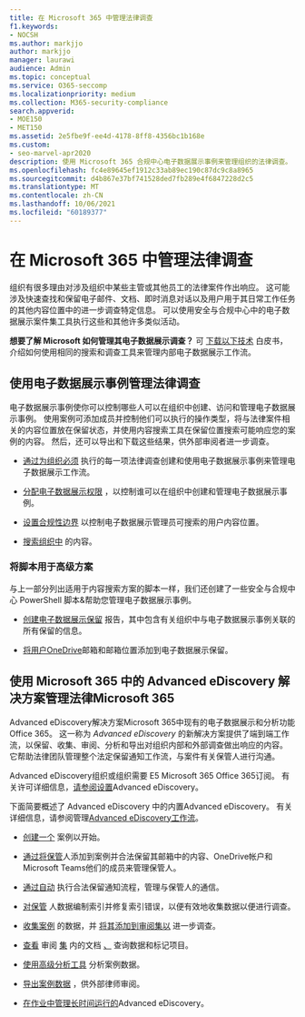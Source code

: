 ```yaml
---
title: 在 Microsoft 365 中管理法律调查
f1.keywords:
- NOCSH
ms.author: markjjo
author: markjjo
manager: laurawi
audience: Admin
ms.topic: conceptual
ms.service: O365-seccomp
ms.localizationpriority: medium
ms.collection: M365-security-compliance
search.appverid:
- MOE150
- MET150
ms.assetid: 2e5fbe9f-ee4d-4178-8ff8-4356bc1b168e
ms.custom:
- seo-marvel-apr2020
description: 使用 Microsoft 365 合规中心电子数据展示事例来管理组织的法律调查。
ms.openlocfilehash: fc4e89645ef1912c33ab89ec190c87dc9c8a8965
ms.sourcegitcommit: d4b867e37bf741528ded7fb289e4f6847228d2c5
ms.translationtype: MT
ms.contentlocale: zh-CN
ms.lasthandoff: 10/06/2021
ms.locfileid: "60189377"
---
```

# <a name="manage-legal-investigations-in-microsoft-365"></a>在 Microsoft 365 中管理法律调查

组织有很多理由对涉及组织中某些主管或其他员工的法律案件作出响应。 这可能涉及快速查找和保留电子邮件、文档、即时消息对话以及用户用于其日常工作任务的其他内容位置中的进一步调查特定信息。 可以使用安全与合规中心中的电子数据展示案件集工具执行这些和其他许多类似活动。
  
**想要了解 Microsoft 如何管理其电子数据展示调查？** 可 [下载以下技术](https://go.microsoft.com/fwlink/?linkid=852161) 白皮书，介绍如何使用相同的搜索和调查工具来管理内部电子数据展示工作流。

## <a name="manage-legal-investigations-with-ediscovery-cases"></a>使用电子数据展示事例管理法律调查

电子数据展示事例使你可以控制哪些人可以在组织中创建、访问和管理电子数据展示事例。 使用案例可添加成员并控制他们可以执行的操作类型，将与法律案件相关的内容位置放在保留状态，并使用内容搜索工具在保留位置搜索可能响应您的案例的内容。 然后，还可以导出和下载这些结果，供外部审阅者进一步调查。
  
- [通过为组织必须](./get-started-core-ediscovery.md) 执行的每一项法律调查创建和使用电子数据展示事例来管理电子数据展示工作流。

- [分配电子数据展示权限](assign-ediscovery-permissions.md) ，以控制谁可以在组织中创建和管理电子数据展示事例。

- [设置合规性边界](set-up-compliance-boundaries.md) 以控制电子数据展示管理员可搜索的用户内容位置。

- [搜索组织中](search-for-content.md) 的内容。

### <a name="use-scripts-for-advanced-scenarios"></a>将脚本用于高级方案

与上一部分列出适用于内容搜索方案的脚本一样，我们还创建了一些安全与合规中心 PowerShell 脚本&帮助您管理电子数据展示事例。
  
- [创建电子数据展示保留](create-a-report-on-holds-in-ediscovery-cases.md) 报告，其中包含有关组织中与电子数据展示事例关联的所有保留的信息。

- [将用户OneDrive](use-a-script-to-add-users-to-a-hold-in-ediscovery.md)邮箱和邮箱位置添加到电子数据展示保留。
  
## <a name="manage-legal-investigations-with-the-advanced-ediscovery-solution-in-microsoft-365"></a>使用 Microsoft 365 中的 Advanced eDiscovery 解决方案管理法律Microsoft 365

Advanced eDiscovery解决方案Microsoft 365中现有的电子数据展示和分析功能Office 365。 这一称为 *Advanced eDiscovery* 的新解决方案提供了端到端工作流，以保留、收集、审阅、分析和导出对组织内部和外部调查做出响应的内容。 它帮助法律团队管理整个法定保留通知工作流，与案件有关保管人进行沟通。

Advanced eDiscovery组织或组织需要 E5 Microsoft 365 Office 365订阅。 有关许可详细信息，[请参阅设置](get-started-with-advanced-ediscovery.md#step-1-verify-and-assign-appropriate-licenses)Advanced eDiscovery。

下面简要概述了 Advanced eDiscovery 中的内置Advanced eDiscovery。 有关详细信息，请参阅管理[Advanced eDiscovery工作流](create-and-manage-advanced-ediscoveryv2-case.md#manage-the-workflow)。

- [创建一个](create-and-manage-advanced-ediscoveryv2-case.md#create-a-case) 案例以开始。

- [通过将保管](managing-custodians.md)人添加到案例并合法保留其邮箱中的内容、OneDrive帐户和Microsoft Teams他们的成员来管理保管人。

- [通过自动](managing-custodian-communications.md) 执行合法保留通知流程，管理与保管人的通信。

- [对保管](processing-data-for-case.md) 人数据编制索引并修复索引错误，以便有效地收集数据以便进行调查。

- [收集案例](collecting-data-for-ediscovery.md) 的数据，并 [将其添加到审阅集以](collecting-data-for-ediscovery.md#add-search-results-to-a-review-set) 进一步调查。

- [查看](view-documents-in-review-set.md) 审阅 [集](review-set-search.md) 内的文档 [、](tagging-documents.md) 查询数据和标记项目。

- [使用高级分析工具](analyzing-data-in-review-set.md) 分析案例数据。

- [导出案例数据](exporting-data-ediscover20.md) ，供外部律师审阅。

- [在作业中管理长时间运行的](managing-jobs-ediscovery20.md)Advanced eDiscovery。